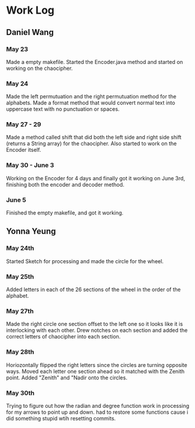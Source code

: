 # Work Log

## Daniel Wang

### May 23
Made a empty makefile.
Started the Encoder.java method and started on working on the chaocipher.
### May 24
Made the left permutuation and the right permutuation method for the alphabets.
Made a format method that would convert normal text into uppercase text with no punctuation or spaces.
### May 27 - 29
Made a method called shift that did both the left side and right side shift (returns a String array) for the chaocipher. 
Also started to work on the Encoder itself.
### May 30 - June 3
Working on the Encoder for 4 days and finally got it working on June 3rd, finishing both the encoder and decoder method.
### June 5
Finished the empty makefile, and got it working.

## Yonna Yeung

### May 24th
Started Sketch for processing and made the circle for the wheel.
### May 25th
Added letters in each of the 26 sections of the wheel in the order of the alphabet.
### May 27th
Made the right circle one section offset to the left one so it looks like it is interlocking with each other. Drew notches on each section and added the correct letters of chaocipher into each section.
### May 28th
Horiozontally flipped the right letters since the circles are turning opposite ways. Moved each letter one section ahead so it matched with the Zenith point. Added "Zenith" and "Nadir onto the circles.
### May 30th
Trying to figure out how the radian and degree function work in processing for my arrows to point up and down. had to restore some functions cause i did something stupid wtih resetting commits.



